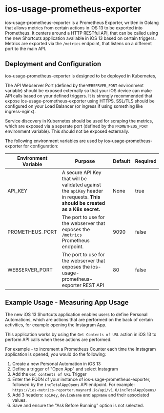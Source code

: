 # ios-usage-prometheus-exporter

ios-usage-prometheus-exporter is a Prometheus Exporter, written in Golang that allows metrics from certain actions in iOS 13 to be exported into Prometheus. It centers around a HTTP RESTful API, that can be called using the new Shortcuts application available in iOS 13 based on certain triggers. Metrics are exported via the `/metrics` endpoint, that listens on a different port to the main API.

## Deployment and Configuration

ios-usage-prometheus-exporter is designed to be deployed in Kubernetes, 

The API Webserver Port (defined by the `WEBSERVER_PORT` environment variable) should be exposed externally so that your iOS device can make API calls based on your defined triggers. It is strongly recommended that expose ios-usage-prometheus-exporter using HTTPS. SSL/TLS should be configured on your Load Balancer (or ingress if using something like ingress-nginx).

Service discovery in Kubernetes should be used for scraping the metrics, which are exposed via a seperate port (defined by the `PROMETHEUS_PORT` environment variable). This should not be exposed externally. 

The following environment variables are used by ios-usage-prometheus-exporter for configuration:

| Environment Variable  | Purpose                                                                                                                       | Default   | Required  |
| ---                   | ---                                                                                                                           | ---       | ---       |
| API_KEY               | A secure API Key that will be validated against the `apiKey` header in requests. **This should be created as a K8s secret.**  | None      | true      |
| PROMETHEUS_PORT       | The port to use for the webserver that exposes the `/metrics` Prometheus endpoint.                                            | 9090      | false     |
| WEBSERVER_PORT        | The port to use for the webserver that exposes the ios-usage-prometheus-exporter REST API                                     | 80        | false     |


## Example Usage - Measuring App Usage

The new iOS 13 Shortcuts application enables users to define Personal Automations, which are actions that are performed on the back of certain activities, for example opening the Instagram App.

This application works by using the `Get Contents of URL` action in iOS 13 to perform API calls when these actions are performed.

For example - to increment a Prometheus Counter each time the Instagram application is opened, you would do the following:

1. Create a new Personal Automation in iOS 13
2. Define a trigger of "Open App" and select Instagram
3. Add the `Get contents of URL` Trigger
4. Enter the FQDN of your instance of ios-usage-prometheus-exporter, followed by the `incTotalAppOpens` API endpoint. For example: `https://ios-metrics-reporter.maynard.io/api/v1.0/incTotalAppOpens/`
5. Add 3 headers: `apiKey`, `deviceName` and `appName` and their associated values.
6. Save and ensure the "Ask Before Running" option is not selected.